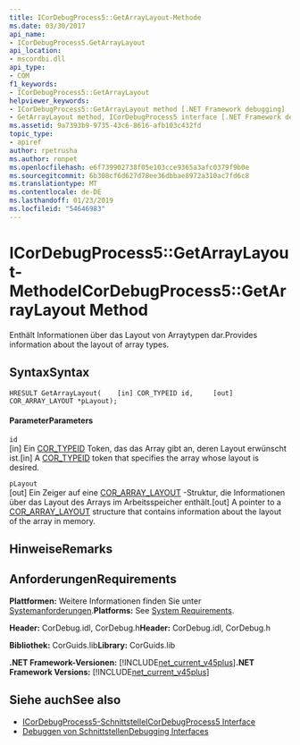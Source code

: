 ```yaml
---
title: ICorDebugProcess5::GetArrayLayout-Methode
ms.date: 03/30/2017
api_name:
- ICorDebugProcess5.GetArrayLayout
api_location:
- mscordbi.dll
api_type:
- COM
f1_keywords:
- ICorDebugProcess5::GetArrayLayout
helpviewer_keywords:
- ICorDebugProcess5::GetArrayLayout method [.NET Framework debugging]
- GetArrayLayout method, ICorDebugProcess5 interface [.NET Framework debugging]
ms.assetid: 9a7393b9-9735-43c6-8616-afb103c432fd
topic_type:
- apiref
author: rpetrusha
ms.author: ronpet
ms.openlocfilehash: e6f739902738f05e103cce9365a3afc0379f9b0e
ms.sourcegitcommit: 6b308cf6d627d78ee36dbbae8972a310ac7fd6c8
ms.translationtype: MT
ms.contentlocale: de-DE
ms.lasthandoff: 01/23/2019
ms.locfileid: "54646983"
---
```

# <a name="icordebugprocess5getarraylayout-method"></a><span data-ttu-id="ee192-102">ICorDebugProcess5::GetArrayLayout-Methode</span><span class="sxs-lookup"><span data-stu-id="ee192-102">ICorDebugProcess5::GetArrayLayout Method</span></span>
<span data-ttu-id="ee192-103">Enthält Informationen über das Layout von Arraytypen dar.</span><span class="sxs-lookup"><span data-stu-id="ee192-103">Provides information about the layout of array types.</span></span>  
  
## <a name="syntax"></a><span data-ttu-id="ee192-104">Syntax</span><span class="sxs-lookup"><span data-stu-id="ee192-104">Syntax</span></span>  
  
```  
HRESULT GetArrayLayout(    [in] COR_TYPEID id,     [out] COR_ARRAY_LAYOUT *pLayout);  
```  
  
#### <a name="parameters"></a><span data-ttu-id="ee192-105">Parameter</span><span class="sxs-lookup"><span data-stu-id="ee192-105">Parameters</span></span>  
 `id`  
 <span data-ttu-id="ee192-106">[in] Ein [COR_TYPEID](../../../../docs/framework/unmanaged-api/debugging/cor-typeid-structure.md) Token, das das Array gibt an, deren Layout erwünscht ist.</span><span class="sxs-lookup"><span data-stu-id="ee192-106">[in] A [COR_TYPEID](../../../../docs/framework/unmanaged-api/debugging/cor-typeid-structure.md) token that specifies the array whose layout is desired.</span></span>  
  
 `pLayout`  
 <span data-ttu-id="ee192-107">[out] Ein Zeiger auf eine [COR_ARRAY_LAYOUT](../../../../docs/framework/unmanaged-api/debugging/cor-array-layout-structure.md) -Struktur, die Informationen über das Layout des Arrays im Arbeitsspeicher enthält.</span><span class="sxs-lookup"><span data-stu-id="ee192-107">[out] A pointer to a [COR_ARRAY_LAYOUT](../../../../docs/framework/unmanaged-api/debugging/cor-array-layout-structure.md) structure that contains information about the layout of the array in memory.</span></span>  
  
## <a name="remarks"></a><span data-ttu-id="ee192-108">Hinweise</span><span class="sxs-lookup"><span data-stu-id="ee192-108">Remarks</span></span>  
  
## <a name="requirements"></a><span data-ttu-id="ee192-109">Anforderungen</span><span class="sxs-lookup"><span data-stu-id="ee192-109">Requirements</span></span>  
 <span data-ttu-id="ee192-110">**Plattformen:** Weitere Informationen finden Sie unter [Systemanforderungen](../../../../docs/framework/get-started/system-requirements.md).</span><span class="sxs-lookup"><span data-stu-id="ee192-110">**Platforms:** See [System Requirements](../../../../docs/framework/get-started/system-requirements.md).</span></span>  
  
 <span data-ttu-id="ee192-111">**Header:** CorDebug.idl, CorDebug.h</span><span class="sxs-lookup"><span data-stu-id="ee192-111">**Header:** CorDebug.idl, CorDebug.h</span></span>  
  
 <span data-ttu-id="ee192-112">**Bibliothek:** CorGuids.lib</span><span class="sxs-lookup"><span data-stu-id="ee192-112">**Library:** CorGuids.lib</span></span>  
  
 <span data-ttu-id="ee192-113">**.NET Framework-Versionen:** [!INCLUDE[net_current_v45plus](../../../../includes/net-current-v45plus-md.md)]</span><span class="sxs-lookup"><span data-stu-id="ee192-113">**.NET Framework Versions:** [!INCLUDE[net_current_v45plus](../../../../includes/net-current-v45plus-md.md)]</span></span>  
  
## <a name="see-also"></a><span data-ttu-id="ee192-114">Siehe auch</span><span class="sxs-lookup"><span data-stu-id="ee192-114">See also</span></span>
- [<span data-ttu-id="ee192-115">ICorDebugProcess5-Schnittstelle</span><span class="sxs-lookup"><span data-stu-id="ee192-115">ICorDebugProcess5 Interface</span></span>](../../../../docs/framework/unmanaged-api/debugging/icordebugprocess5-interface.md)
- [<span data-ttu-id="ee192-116">Debuggen von Schnittstellen</span><span class="sxs-lookup"><span data-stu-id="ee192-116">Debugging Interfaces</span></span>](../../../../docs/framework/unmanaged-api/debugging/debugging-interfaces.md)

